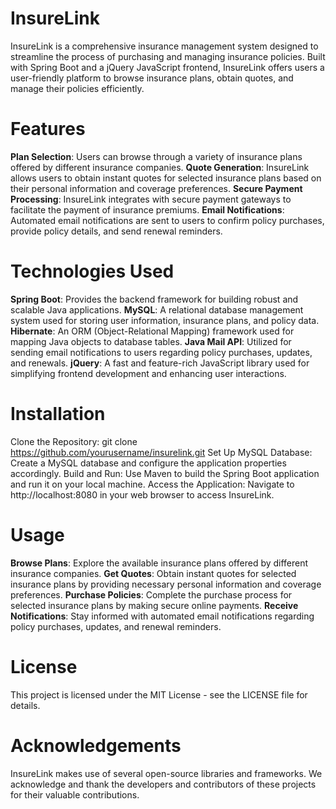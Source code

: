 # InsureLink
InsureLink is a comprehensive insurance management system designed to streamline the process of purchasing and managing insurance policies. Built with Spring Boot and a jQuery JavaScript frontend, InsureLink offers users a user-friendly platform to browse insurance plans, obtain quotes, and manage their policies efficiently.

# Features
**Plan Selection**: Users can browse through a variety of insurance plans offered by different insurance companies.
**Quote Generation**: InsureLink allows users to obtain instant quotes for selected insurance plans based on their personal information and coverage preferences.
**Secure Payment Processing**: InsureLink integrates with secure payment gateways to facilitate the payment of insurance premiums.
**Email Notifications**: Automated email notifications are sent to users to confirm policy purchases, provide policy details, and send renewal reminders.

# Technologies Used
**Spring Boot**: Provides the backend framework for building robust and scalable Java applications.
**MySQL**: A relational database management system used for storing user information, insurance plans, and policy data.
**Hibernate**: An ORM (Object-Relational Mapping) framework used for mapping Java objects to database tables.
**Java Mail API**: Utilized for sending email notifications to users regarding policy purchases, updates, and renewals.
**jQuery**: A fast and feature-rich JavaScript library used for simplifying frontend development and enhancing user interactions.

# Installation
Clone the Repository: git clone https://github.com/yourusername/insurelink.git
Set Up MySQL Database: Create a MySQL database and configure the application properties accordingly.
Build and Run: Use Maven to build the Spring Boot application and run it on your local machine.
Access the Application: Navigate to http://localhost:8080 in your web browser to access InsureLink.

# Usage
**Browse Plans**: Explore the available insurance plans offered by different insurance companies.
**Get Quotes**: Obtain instant quotes for selected insurance plans by providing necessary personal information and coverage preferences.
**Purchase Policies**: Complete the purchase process for selected insurance plans by making secure online payments.
**Receive Notifications**: Stay informed with automated email notifications regarding policy purchases, updates, and renewal reminders.

# License
This project is licensed under the MIT License - see the LICENSE file for details.

# Acknowledgements
InsureLink makes use of several open-source libraries and frameworks. We acknowledge and thank the developers and contributors of these projects for their valuable contributions.

